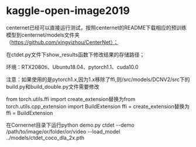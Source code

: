 # kaggle-open-image2019
centernet已经可以直接运行测试，按照centernet的README下载相应的预训练模型到centernet/models文件夹（https://github.com/xingyizhou/CenterNet）；

在ctdet.py文件下show_results函数下修改结果的存储路径；

环境：RTX2080ti、Ubuntu18.04、pytorch1.1、cuda10.0

注意：如果使用的是pytorch1.x,因为1.x移除了ffi,则/src/models/DCNV2/src下的build.py和build_double.py文件需要修改

from torch.utils.ffi import create_extension替换为from torch.utils.cpp_extension import BuildExtension
ffi = create_extension替换为ffi = BuildExtension

在Cornernet目录下运行python demo.py ctdet --demo /path/to/image/or/folder/or/video --load_model ../models/ctdet_coco_dla_2x.pth
